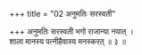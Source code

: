 +++
title = "02 अनुमतिः सरस्वती"

+++
अनुमतिः सरस्वती भगो राजान्या नयात् ।  
शाला मानस्य पत्नीहैवास्य मनस्करत् ॥ ३ ॥